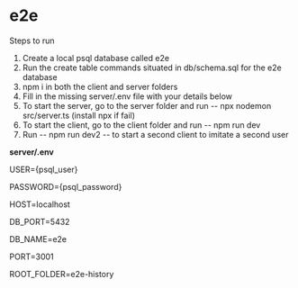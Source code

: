 # e2e

Steps to run

1. Create a local psql database called e2e
2. Run the create table commands situated in db/schema.sql for the e2e database
3. npm i in both the client and server folders
4. Fill in the missing server/.env file with your details below
5. To start the server, go to the server folder and run -- npx nodemon src/server.ts (install npx if fail)
6. To start the client, go to the client folder and run -- npm run dev
7. Run -- npm run dev2 -- to start a second client to imitate a second user

**server/.env**

USER={psql_user}

PASSWORD={psql_password}

HOST=localhost

DB_PORT=5432

DB_NAME=e2e

PORT=3001

ROOT_FOLDER=e2e-history
